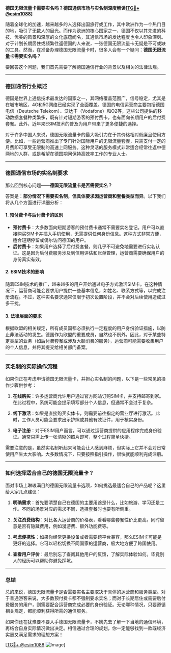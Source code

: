 **德国无限流量卡需要实名吗？德国通信市场与实名制深度解读[[TG💪+ @esim1088](https://t.me/s/esim1088)]**

随着全球化的加速，越来越多的人选择出国旅行或工作，其中欧洲作为一个热门目的地，吸引了无数人的目光。而作为欧洲的核心国家之一，德国不仅以其先进的科技、优美的风景和深厚的文化底蕴闻名，其通信市场的发达程度也令人印象深刻。对于计划长期居住或频繁往返德国的人来说，一张德国无限流量卡无疑是不可或缺的工具。然而，在准备办理德国无限流量卡时，很多人会有一个疑问：**德国无限流量卡需要实名吗？**

要回答这个问题，我们首先需要了解德国通信行业的背景以及相关的法律法规。

---

### 德国通信行业概述

德国是世界上通信技术最发达的国家之一，其网络覆盖范围广，信号稳定，尤其是在城市地区，4G和5G网络已经实现了全面覆盖。德国的电信运营商主要包括德国电信（Deutsche Telekom）、沃达丰（Vodafone）和O2等，这些公司提供的移动数据套餐种类繁多，既有针对短期游客的预付费卡，也有面向长期用户的后付费套餐。此外，近年来ESIM技术的普及为用户带来了更多便捷的选择。

对于许多中国人来说，德国无限流量卡的最大吸引力在于其价格相对低廉且使用方便。比如，一些运营商推出了专门针对国际用户的无限流量套餐，只需支付一定的月费即可享受无限制的高速上网服务。这种灵活的服务模式非常适合经常往返中德两地的人群，或是希望在德国期间保持高效率工作的专业人士。

---

### 德国通信市场的实名制要求

那么回到核心问题——**德国无限流量卡是否需要实名？**

答案是：**部分情况下需要实名制，但具体要求因运营商和套餐类型而异**。以下我们将从几个方面进行详细分析：

#### 1. **预付费卡与后付费卡的区别**
   - **预付费卡**：大多数面向短期游客的预付费卡通常不需要实名登记。用户可以直接购买SIM卡并插入手机使用，无需提供任何身份信息。这种方式非常方便，适合短期停留或偶尔访问德国的用户。
   - **后付费卡**：如果用户选择了后付费套餐，则几乎不可避免地需要进行实名认证。这是因为后付费服务涉及到信用评估和账单管理，运营商需要确保用户的身份真实有效。

#### 2. **ESIM技术的影响**
   随着ESIM技术的推广，越来越多的用户开始通过电子方式激活SIM卡。在这种情况下，运营商可能会要求用户提供一些基本信息，如姓名、联系方式等，以完成注册流程。不过，这种实名要求通常仅限于初次设置阶段，并不会对后续使用造成过多干扰。

#### 3. **法律层面的要求**
   根据欧盟的相关规定，所有成员国都必须执行一定程度的用户身份验证措施，以防止非法活动的发生。德国作为欧盟的重要成员，自然也不例外。因此，对于某些特定类型的业务（如后付费套餐或涉及大额消费的服务），运营商可能需要收集用户的个人信息，并将其提交给相关部门备案。

---

### 实名制的实际操作流程

如果你正在考虑申请德国无限流量卡，并担心实名制的问题，以下是一些常见的操作步骤供参考：

1. **在线购买**：许多运营商允许用户通过官方网站订购SIM卡，并支持邮寄到家。在此过程中，系统可能会提示填写部分个人信息，但通常不会过于复杂。
   
2. **线下激活**：如果是直接购买实体卡，则需要前往指定的营业厅进行激活。此时，工作人员可能会要求出示护照或其他有效证件，用于核实身份。

3. **电子注册**：对于ESIM用户而言，可以通过运营商提供的应用程序完成身份验证。通常只需上传一张清晰的照片即可，整个过程简单快捷。

需要注意的是，虽然实名制听起来可能会让人感到麻烦，但实际上它并不会对日常使用产生太大影响。大多数情况下，只要按照指引操作，很快就能顺利完成注册。

---

### 如何选择适合自己的德国无限流量卡？

面对市场上琳琅满目的德国无限流量卡选项，如何挑选最适合自己的产品呢？这里给大家几点建议：

1. **明确需求**：首先要清楚自己在德国的主要用途是什么，比如旅游、学习还是工作。不同的场景对应的需求不同，选择套餐时也要有所侧重。
   
2. **关注资费结构**：对比各大运营商的价格表，看看哪些套餐性价比更高。同时留意是否有隐藏费用，例如漫游费、额外功能费等。

3. **考虑便携性**：如果你经常更换设备或者需要跨平台兼容，那么ESIM卡可能是更好的选择。它可以轻松切换不同国家的运营商，极大地方便了跨国使用。

4. **查看用户评价**：最后别忘了查阅其他用户的反馈，了解实际体验如何。毕竟别人的经历可以帮助你避免踩坑。

---

### 总结

总的来说，德国无限流量卡是否需要实名主要取决于具体的运营商和服务类型。对于普通游客来说，大多数预付费卡都不强制要求实名；而对于长期居住或需要后付费服务的用户，则需要配合运营商完成必要的身份验证。无论哪种情况，只要遵循相关规定，都能顺利获得所需的通信服务。

如果你还在犹豫要不要入手德国无限流量卡，不妨先去了解一下当地的通信环境，再结合自身实际情况做出决定。相信通过合理的规划，你一定能够找到一款既经济实惠又满足需求的理想方案！

[[TG💪+ @esim1088](https://t.me/s/esim1088) ![Image](https://i.postimg.cc/4NQfJmqS/Snipaste-2025-05-13-00-14-12.png)]